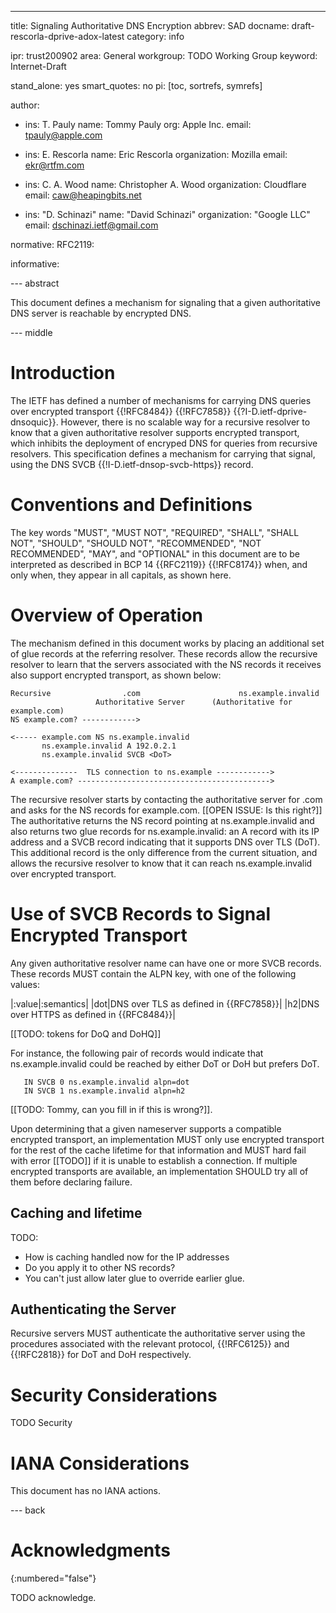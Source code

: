 ---
title: Signaling Authoritative DNS Encryption
abbrev: SAD
docname: draft-rescorla-dprive-adox-latest
category: info

ipr: trust200902
area: General
workgroup: TODO Working Group
keyword: Internet-Draft

stand_alone: yes
smart_quotes: no
pi: [toc, sortrefs, symrefs]

author:

 -
    ins: T. Pauly
    name: Tommy Pauly
    org: Apple Inc.
    email: tpauly@apple.com

 -
    ins: E. Rescorla
    name: Eric Rescorla
    organization: Mozilla
    email: ekr@rtfm.com

 -
    ins: C. A. Wood
    name: Christopher A. Wood
    organization: Cloudflare
    email: caw@heapingbits.net

 -
    ins: "D. Schinazi"
    name: "David Schinazi"
    organization: "Google LLC"
    email: dschinazi.ietf@gmail.com



normative:
  RFC2119:

informative:



--- abstract

This document defines a mechanism for signaling that a given
authoritative DNS server is reachable by encrypted DNS.

--- middle

# Introduction

The IETF has defined a number of mechanisms for carrying DNS queries
over encrypted transport {{!RFC8484}} {{!RFC7858}}
{{?I-D.ietf-dprive-dnsoquic}}. However, there is no scalable
way for a recursive resolver to know that a given authoritative
resolver supports encrypted transport, which inhibits the deployment
of encryped DNS for queries from recursive resolvers. This specification
defines a mechanism for carrying that signal, using the
DNS SVCB {{!I-D.ietf-dnsop-svcb-https}} record.



# Conventions and Definitions

The key words "MUST", "MUST NOT", "REQUIRED", "SHALL", "SHALL NOT", "SHOULD",
"SHOULD NOT", "RECOMMENDED", "NOT RECOMMENDED", "MAY", and "OPTIONAL" in this
document are to be interpreted as described in BCP 14 {{RFC2119}} {{!RFC8174}}
when, and only when, they appear in all capitals, as shown here.

# Overview of Operation

The mechanism defined in this document works by placing an additional set
of glue records at the referring resolver. These records allow the recursive
resolver to learn that the servers associated with the NS records it receives
also support encrypted transport, as shown below:

~~~~
Recursive                .com                      ns.example.invalid
                   Authoritative Server      (Authoritative for example.com)
NS example.com? ------------>

<----- example.com NS ns.example.invalid
       ns.example.invalid A 192.0.2.1
       ns.example.invalid SVCB <DoT>

<--------------  TLS connection to ns.example ------------>
A example.com? ------------------------------------------->
~~~~

The recursive resolver starts by contacting the authoritative server
for .com and asks for the NS records for example.com.
[[OPEN ISSUE: Is this right?]]
The
authoritative returns the NS record pointing at ns.example.invalid and
also returns two glue records for ns.example.invalid: an A record with
its IP address and a SVCB record indicating that it supports DNS over
TLS (DoT). This additional record is the only difference from the
current situation, and allows the recursive resolver to know that
it can reach ns.example.invalid over encrypted transport.


# Use of SVCB Records to Signal Encrypted Transport

Any given authoritative resolver name can have one or more SVCB
records. These records MUST contain the ALPN key, with one of
the following values:

|:value|:semantics|
|dot|DNS over TLS as defined in {{RFC7858}}|
|h2|DNS over HTTPS as defined in {{RFC8484}}|

[[TODO: tokens for DoQ and DoHQ]]

For instance, the following pair of records would indicate that
ns.example.invalid could be reached by either DoT or DoH
but prefers DoT.

~~~~
   IN SVCB 0 ns.example.invalid alpn=dot
   IN SVCB 1 ns.example.invalid alpn=h2
~~~~

[[TODO: Tommy, can you fill in if this is wrong?]].

Upon determining that a given nameserver supports a compatible
encrypted transport, an implementation MUST only use encrypted
transport for the rest of the cache lifetime for that information
and MUST hard fail with error [[TODO]] if it is unable to establish a connection.
If multiple encrypted transports are available, an implementation
SHOULD try all of them before declaring failure.


## Caching and lifetime

TODO:
- How is caching handled now for the IP addresses
- Do you apply it to other NS records?
- You can't just allow later glue to override earlier glue.


## Authenticating the Server

Recursive servers MUST authenticate the authoritative server
using the procedures associated with the relevant protocol,
{{!RFC6125}} and {{!RFC2818}} for DoT and DoH respectively.

# Security Considerations

TODO Security


# IANA Considerations

This document has no IANA actions.



--- back

# Acknowledgments
{:numbered="false"}

TODO acknowledge.
